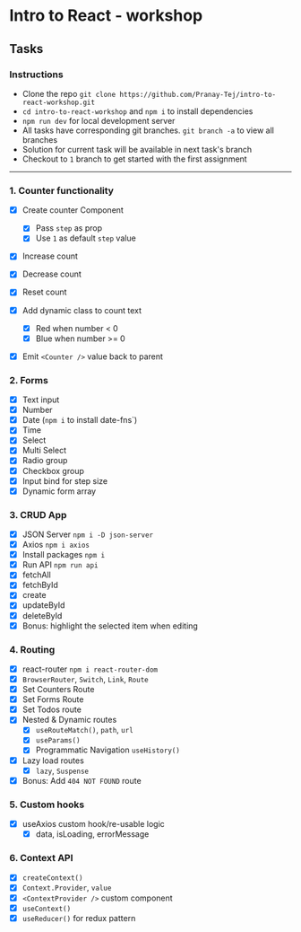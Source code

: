 # Intro to React - workshop

## Tasks

### Instructions

- Clone the repo `git clone https://github.com/Pranay-Tej/intro-to-react-workshop.git`
- `cd intro-to-react-workshop` and `npm i` to install dependencies
- `npm run dev` for local development server
- All tasks have corresponding git branches. `git branch -a` to view all branches
- Solution for current task will be available in next task's branch
- Checkout to `1` branch to get started with the first assignment

---

### 1. Counter functionality

- [x] Create counter Component

  - [x] Pass `step` as prop
  - [x] Use `1` as default `step` value

- [x] Increase count
- [x] Decrease count
- [x] Reset count
- [x] Add dynamic class to count text

  - [x] Red when number < 0
  - [x] Blue when number >= 0

- [x] Emit `<Counter />` value back to parent

### 2. Forms

- [x] Text input
- [x] Number
- [x] Date (`npm i` to install date-fns`)
- [x] Time
- [x] Select
- [x] Multi Select
- [x] Radio group
- [x] Checkbox group
- [x] Input bind for step size
- [x] Dynamic form array

### 3. CRUD App

- [x] JSON Server `npm i -D json-server`
- [x] Axios `npm i axios`
- [x] Install packages `npm i`
- [x] Run API `npm run api`
- [x] fetchAll
- [x] fetchById
- [x] create
- [x] updateById
- [x] deleteById
- [x] Bonus: highlight the selected item when editing

### 4. Routing

- [x] react-router `npm i react-router-dom`
- [x] `BrowserRouter`, `Switch`, `Link`, `Route`
- [x] Set Counters Route
- [x] Set Forms Route
- [x] Set Todos route
- [x] Nested & Dynamic routes
  - [x] `useRouteMatch()`, `path`, `url`
  - [x] `useParams()`
  - [x] Programmatic Navigation `useHistory()`
- [x] Lazy load routes
  - [x] `lazy`, `Suspense`
- [x] Bonus: Add `404 NOT FOUND` route

### 5. Custom hooks

- [x] useAxios custom hook/re-usable logic
  - [x] data, isLoading, errorMessage

### 6. Context API

- [x] `createContext()`
- [x] `Context.Provider`, `value`
- [x] `<ContextProvider />` custom component
- [x] `useContext()`
- [x] `useReducer()` for redux pattern
